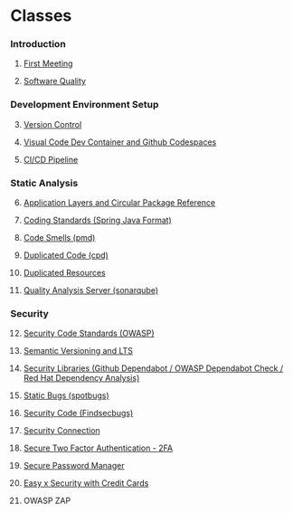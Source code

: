 Classes
====

### Introduction

1. [First Meeting](class/1-introduction/01-first-meeting.md)

2. [Software Quality](class/1-introduction/02-software-quality.md)

### Development Environment Setup 

3. [Version Control](class/2-development-environment-setup/03-version-control.md)

4. [Visual Code Dev Container and Github Codespaces](class/2-development-environment-setup/04-devcontainer.md)

5. [CI/CD Pipeline](class/2-development-environment-setup/05-pipeline.md)

### Static Analysis

6. [Application Layers and Circular Package Reference](class/3-static-analysis/06-application-layers.md)

7. [Coding Standards (Spring Java Format)](class/3-static-analysis/07-coding-standards.md)

8. [Code Smells (pmd)](class/3-static-analysis/08-code-smells.md)

9. [Duplicated Code (cpd)](class/3-static-analysis/09-duplicated-code.md) 

10. [Duplicated Resources](class/3-static-analysis/10-duplicated-resources.md)

11. [Quality Analysis Server (sonarqube)](class/3-static-analysis/11-quality-analysis-server.md)

### Security

12. [Security Code Standards (OWASP)](class/4-security/12-owasp.md)

13. [Semantic Versioning and LTS](class/4-security/13-semantic-versioning-lts.md)

14. [Security Libraries (Github Dependabot / OWASP Dependabot Check / Red Hat Dependency Analysis)](class/4-security/14-security-libraries.md)

15. [Static Bugs (spotbugs)](class/4-security/15-static-bugs.md)

16. [Security Code (Findsecbugs)](class/4-security/16-security-code.md)

17. [Security Connection](class/4-security/17-security-connection.md)

18. [Secure Two Factor Authentication - 2FA](class/4-security/18-security-2FA.md)

19. [Secure Password Manager](class/4-security/19-security-password-manager.md)

20. [Easy x Security with Credit Cards](class/4-security/20-easy-security-credit-card.md)

21. OWASP ZAP
